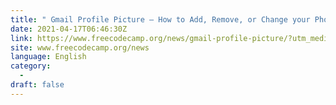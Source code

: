 ```yaml
---
title: " Gmail Profile Picture – How to Add, Remove, or Change your Photo in Google Mail "
date: 2021-04-17T06:46:30Z
link: https://www.freecodecamp.org/news/gmail-profile-picture/?utm_medium=RSS&utm_source=news.12bit.vn
site: www.freecodecamp.org/news
language: English
category:
  -   
draft: false
---
```

